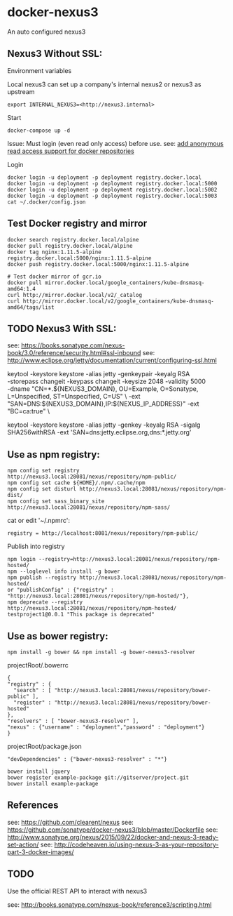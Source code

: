 
# docker-nexus3
An auto configured nexus3

## Nexus3 Without SSL:

Environment variables

  Local nexus3 can set up a company's internal nexus2 or nexus3 as upstream

    export INTERNAL_NEXUS3=<http://nexus3.internal>

Start

    docker-compose up -d

Issue: Must login (even read only access) before use.
see: [add anonymous read access support for docker repositories](https://issues.sonatype.org/browse/NEXUS-10813)

Login

    docker login -u deployment -p deployment registry.docker.local
    docker login -u deployment -p deployment registry.docker.local:5000
    docker login -u deployment -p deployment registry.docker.local:5002
    docker login -u deployment -p deployment registry.docker.local:5003
    cat ~/.docker/config.json

## Test Docker registry and mirror

    docker search registry.docker.local/alpine
    docker pull registry.docker.local/alpine
    docker tag nginx:1.11.5-alpine registry.docker.local:5000/nginx:1.11.5-alpine
    docker push registry.docker.local:5000/nginx:1.11.5-alpine
    
    # Test docker mirror of gcr.io
    docker pull mirror.docker.local/google_containers/kube-dnsmasq-amd64:1.4
    curl http://mirror.docker.local/v2/_catalog
    curl http://mirror.docker.local/v2/google_containers/kube-dnsmasq-amd64/tags/list

## TODO Nexus3 With SSL:

see: https://books.sonatype.com/nexus-book/3.0/reference/security.html#ssl-inbound
see: http://www.eclipse.org/jetty/documentation/current/configuring-ssl.html

keytool -keystore keystore -alias jetty -genkeypair -keyalg RSA \
-storepass changeit -keypass changeit -keysize 2048 -validity 5000 \
-dname "CN=*.${NEXUS3_DOMAIN}, OU=Example, O=Sonatype, L=Unspecified, ST=Unspecified, C=US" \
-ext "SAN=DNS:${NEXUS3_DOMAIN},IP:${NEXUS_IP_ADDRESS}" -ext "BC=ca:true" \

keytool -keystore keystore -alias jetty -genkey -keyalg RSA -sigalg SHA256withRSA -ext 'SAN=dns:jetty.eclipse.org,dns:*.jetty.org'

## Use as npm registry:

    npm config set registry http://nexus3.local:28081/nexus/repository/npm-public/
    npm config set cache ${HOME}/.npm/.cache/npm
    npm config set disturl http://nexus3.local:28081/nexus/repository/npm-dist/
    npm config set sass_binary_site http://nexus3.local:28081/nexus/repository/npm-sass/

cat or edit '~/.npmrc':

    registry = http://localhost:8081/nexus/repository/npm-public/

Publish into registry

    npm login --registry=http://nexus3.local:28081/nexus/repository/npm-hosted/
    npm --loglevel info install -g bower
    npm publish --registry http://nexus3.local:28081/nexus/repository/npm-hosted/
    or "publishConfig" : {"registry" : "http://nexus3.local:28081/nexus/repository/npm-hosted/"},
    npm deprecate --registry http://nexus3.local:28081/nexus/repository/npm-hosted/ testproject1@0.0.1 "This package is deprecated"

## Use as bower registry:

    npm install -g bower && npm install -g bower-nexus3-resolver

projectRoot/.bowerrc

    {
    "registry" : {
      "search" : [ "http://nexus3.local:28081/nexus/repository/bower-public" ],
      "register" : "http://nexus3.local:28081/nexus/repository/bower-hosted"
    },
    "resolvers" : [ "bower-nexus3-resolver" ],
    "nexus" : {"username" : "deployment","password" : "deployment"}
    }

projectRoot/package.json

    "devDependencies" : {"bower-nexus3-resolver" : "*"}

    bower install jquery
    bower register example-package git://gitserver/project.git
    bower install example-package

## References

see: https://github.com/clearent/nexus
see: https://github.com/sonatype/docker-nexus3/blob/master/Dockerfile
see: http://www.sonatype.org/nexus/2015/09/22/docker-and-nexus-3-ready-set-action/
see: http://codeheaven.io/using-nexus-3-as-your-repository-part-3-docker-images/

## TODO

Use the official REST API to interact with nexus3

see: http://books.sonatype.com/nexus-book/reference3/scripting.html
